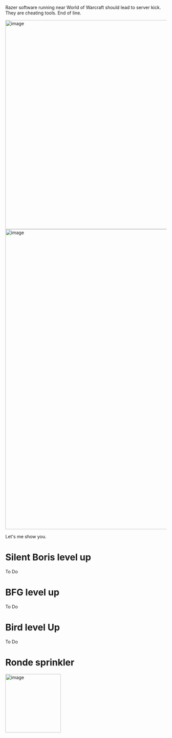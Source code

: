 Razer software running near World of Warcraft should lead to server kick.
They are cheating tools. End of line.

<img width="550" height="650" alt="image" src="https://github.com/user-attachments/assets/f85c9daa-2322-49f1-9a69-78c1757f9d7a" />
<img width="1000" height="933" alt="image" src="https://github.com/user-attachments/assets/cbc75e43-dddc-4ae7-9e6b-8988f57ca40e" />


Let's me show you. 

# Silent Boris level up

To Do 

# BFG level up

To Do 

# Bird level Up

To Do 

# Ronde sprinkler

<img width="173" height="182" alt="image" src="https://github.com/user-attachments/assets/813ae0b9-0430-47c7-b1d7-35d429de0ba4" />
